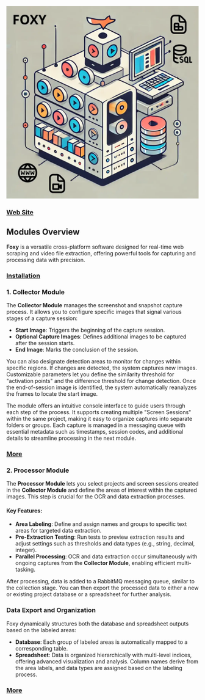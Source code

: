 
![](https://raw.githubusercontent.com/FoxySoftware/FoxySoftware.github.io/main/resource/FOXY.webp)


 ### [Web Site](https://foxysoftware.github.io)
## Modules Overview

**Foxy** is a versatile cross-platform software designed for real-time web scraping and video file extraction, offering powerful tools for capturing and processing data with precision.

### [Installation](https://foxysoftware.github.io/1.%20Installation/)


### 1. Collector Module

The **Collector Module** manages the screenshot and snapshot capture process. It allows you to configure specific images that signal various stages of a capture session:

- **Start Image**: Triggers the beginning of the capture session.
- **Optional Capture Images**: Defines additional images to be captured after the session starts.
- **End Image**: Marks the conclusion of the session.

You can also designate detection areas to monitor for changes within specific regions. If changes are detected, the system captures new images. Customizable parameters let you define the similarity threshold for "activation points" and the difference threshold for change detection. Once the end-of-session image is identified, the system automatically reanalyzes the frames to locate the start image.

The module offers an intuitive console interface to guide users through each step of the process. It supports creating multiple "Screen Sessions" within the same project, making it easy to organize captures into separate folders or groups. Each capture is managed in a messaging queue with essential metadata such as timestamps, session codes, and additional details to streamline processing in the next module.
### [More](https://foxysoftware.github.io/2.%20Collector/)
### 2. Processor Module

The **Processor Module** lets you select projects and screen sessions created in the **Collector Module** and define the areas of interest within the captured images. This step is crucial for the OCR and data extraction processes.

#### Key Features:

- **Area Labeling**: Define and assign names and groups to specific text areas for targeted data extraction.
- **Pre-Extraction Testing**: Run tests to preview extraction results and adjust settings such as thresholds and data types (e.g., string, decimal, integer).
- **Parallel Processing**: OCR and data extraction occur simultaneously with ongoing captures from the **Collector Module**, enabling efficient multi-tasking.

After processing, data is added to a RabbitMQ messaging queue, similar to the collection stage. You can then export the processed data to either a new or existing project database or a spreadsheet for further analysis.

### Data Export and Organization

Foxy dynamically structures both the database and spreadsheet outputs based on the labeled areas:

- **Database**: Each group of labeled areas is automatically mapped to a corresponding table.
- **Spreadsheet**: Data is organized hierarchically with multi-level indices, offering advanced visualization and analysis. Column names derive from the area labels, and data types are assigned based on the labeling process.
### [More](https://foxysoftware.github.io/3.%20Processor/)

